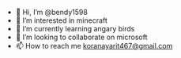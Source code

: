 - 👋 Hi, I’m @bendy1598
- 👀 I’m interested in minecraft
- 🌱 I’m currently learning angary birds
- 💞️ I’m looking to collaborate on microsoft
- 📫 How to reach me koranayarit467@gmail.com

<!---
bendy1598/bendy1598 is a ✨ special ✨ repository because its `README.md` (this file) appears on your GitHub profile.
You can click the Preview link to take a look at your changes.
--->
